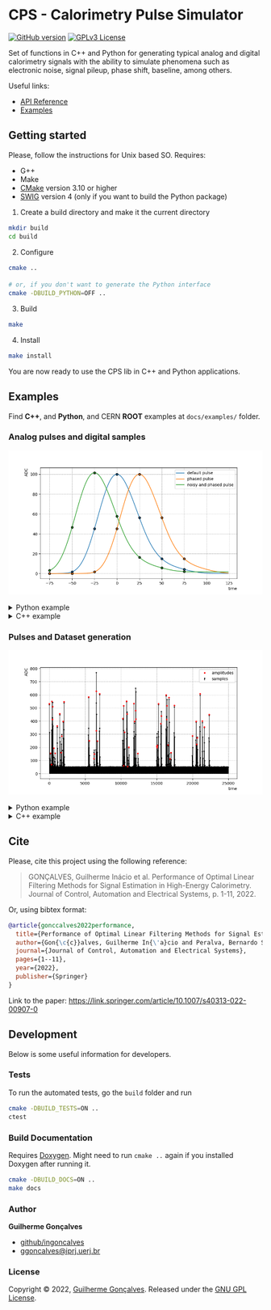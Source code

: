 # CPS - Calorimetry Pulse Simulator

[![GitHub version](https://badge.fury.io/gh/ingoncalves%2Fcalorimetry-pulse-simulator.svg)](https://badge.fury.io/gh/ingoncalves%2Fcalorimetry-pulse-simulator)
[![GPLv3 License](https://img.shields.io/badge/License-GPL%20v3-yellow.svg)](https://opensource.org/licenses/)

Set of functions in C++ and Python for generating typical analog and digital
calorimetry signals with the ability to simulate phenomena such as electronic
noise, signal pileup, phase shift, baseline, among others.

Useful links:
 - [API Reference](https://ingoncalves.github.io/calorimetry-pulse-simulator/)
 - [Examples](./docs/examples)

## Getting started

Please, follow the instructions for Unix based SO. Requires:

- G++
- Make
- [CMake](https://cmake.org) version 3.10 or higher
- [SWIG](http://www.swig.org) version 4 (only if you want to build the Python package)

1. Create a build directory and make it the current directory

```sh
mkdir build
cd build
```

2. Configure

```sh
cmake ..

# or, if you don't want to generate the Python interface
cmake -DBUILD_PYTHON=OFF ..
```

3. Build

```sh
make
```

4. Install

```sh
make install
```

You are now ready to use the CPS lib in C++ and Python applications.


## Examples

Find **C++**, and **Python**, and CERN **ROOT** examples at `docs/examples/` folder.


### Analog pulses and digital samples

![Analog Pulses Example](docs/images/analog-pulse-example.png "Analog Pulses")

<details>
<summary>Python example</summary>

```python
from pycps import AnalogPulse, TextFilePulseShape, Digitizer

pulse_shape = TextFilePulseShape("unipolar-pulse-shape.dat")
digitizer = Digitizer(7, 25, -75)

# centralized pulse (blue)
amplitude = 100.0
pedestal = 0.0
default_pulse = AnalogPulse(pulse_shape, amplitude)
default_samples = digitizer.digitize(default_pulse)

# phased pulse (orange)
phase = -25
phased_pulse = AnalogPulse(pulse_shape, amplitude, pedestal, phase)
phased_samples = digitizer.digitize(phased_pulse)

# noisy and phased pulse (green)
phase = 25
noise_mean = 0
noise_sigma = 1.5
noisy_and_phased_pulse = AnalogPulse(
    pulse_shape,
    amplitude,
    pedestal,
    phase,
    noise_mean,
    noise_sigma
)
noisy_and_phased_samples = digitizer.digitize(noisy_and_phased_pulse)
```
</details>

<details>
<summary>C++ example</summary>

```cpp
#include <cps/TextFilePulseShape.h>
#include <cps/AnalogPulse.h>
#include <cps/Digitizer.h>

using namespace cps;

TextFilePulseShape* pulseShape = new TextFilePulseShape("unipolar-pulse-shape.dat");
Digitizer* digitizer = new Digitizer(7, 25, -75);

// centralized pulse (blue)
double amplitude = 100.0;
double pedestal = 0.0;
AnalogPulse* defaultPulse = new AnalogPulse(pulseShape, amplitude);
std::vector<double> defaultSamples = digitizer->Digitize(defaultPulse);

// phased pulse (orange)
double phase = -25;
AnalogPulse* phasedPulse = new AnalogPulse(pulseShape, amplitude, pedestal, phase);
std::vector<double> phasedSamples = digitizer->Digitize(phasedPulse);

// noisy and phased pulse (green)
phase = 25;
double noiseMean = 0;
double noiseSigma = 1.5;
AnalogPulse* noisyAndPhasedPulse = new AnalogPulse(
    pulseShape,
    amplitude,
    pedestal,
    phase,
    noiseMean,
    noiseSigma
  );
std::vector<double> noisyAndPhasedSamples = digitizer->Digitize(noisyAndPhasedPulse);
```
</details>

### Pulses and Dataset generation

![Continuous Dataset Example](docs/images/continuous-dataset-example.png "Continuous Dataset")

<details>
<summary>Python example</summary>

```python
import numpy as np
from pycps import TextFilePulseShape, PulseGenerator, DatasetGenerator, Random

# set the random engine seed
Random.seed(0);

# read pulse shape
pulse_shape = TextFilePulseShape("unipolar-pulse-shape.dat")

# setup the pulse generator
pulse_generator = PulseGenerator(pulse_shape)
pulse_generator.set_amplitude_distribution(PulseGenerator.UNIFORM_REAL_DISTRIBUTION, [0, 1024])
pulse_generator.set_phase_distribution(PulseGenerator.UNIFORM_INT_DISTRIBUTION, [-5, 5])
pulse_generator.set_deformation_level(0.01)
pulse_generator.set_noise_params(0, 0)
pulse_generator.set_pedestal(40)

# setup the datataset generator
dataset_generator = DatasetGenerator()
dataset_generator.set_pulse_generator(pulse_generator)
dataset_generator.set_occupancy(0.1)
dataset_generator.set_sampling_rate(25.0)
dataset_generator.set_noise_params(0, 1.5)
dataset_generator.set_events_scheme([\
    DatasetGenerator.allowed_events_block(100),\
    DatasetGenerator.not_allowed_events_block(100)\
])

# generate a continuous dataset
n_events = 10000
dataset = dataset_generator.generate_continuous_dataset(n_events)

# or generate a sliced dataset
n_slices = 10000
slice_size = 7
dataset = dataset_generator.generate_sliced_dataset(n_slices, slice_size)

# access the generated time, samples, and amplitudes series
time = np.array(dataset.time)
samples = np.array(dataset.samples)
amplitudes = np.array(dataset.amplitudes)
```
</details>

<details>
<summary>C++ example</summary>

You must compile with C++17 standard (ex: `g++ -std=c++17 main.cpp -o main -w -lcps`).

```cpp
#include <cps/TextFilePulseShape.h>
#include <cps/PulseGenerator.h>
#include <cps/DatasetGenerator.h>
#include <cps/Random.h>

using namespace cps;

int main() {
// set the random engine seed
Random::Seed(0);

// read pulse shape
TextFilePulseShape* pulseShape = new TextFilePulseShape("unipolar-pulse-shape.dat");

// setup the pulse generator
PulseGenerator* pulseGenerator = new PulseGenerator(pulseShape);
pulseGenerator->SetAmplitudeDistribution(PulseGenerator::UNIFORM_REAL_DISTRIBUTION, {0, 1024});
pulseGenerator->SetPhaseDistribution(PulseGenerator::UNIFORM_INT_DISTRIBUTION, {-5, 5});
pulseGenerator->SetDeformationLevel(0.01);
pulseGenerator->SetNoiseParams(0, 0);
pulseGenerator->SetPedestal(40);

// setup the datataset generator
DatasetGenerator* datasetGenerator = new DatasetGenerator();
datasetGenerator->SetPulseGenerator(pulseGenerator);
datasetGenerator->SetOccupancy(0.1);
datasetGenerator->SetSamplingRate(25.0);
datasetGenerator->SetNoiseParams(0, 1.5);
datasetGenerator->SetEventsScheme({
    DatasetGenerator::AllowedEventsBlock(100),
    DatasetGenerator::NotAllowedEventsBlock(100)
});

// generate a continuous dataset
unsigned int nEvents = 10000;
auto dataset = datasetGenerator->GenerateContinuousDataset(nEvents);
// access the generated time, samples and amplitudes series
std::vector<double> time = dataset->time;
std::vector<double> samples = dataset->samples;
std::vector<double> amplitudes = dataset->amplitudes;

// or generate a sliced dataset
unsigned int nSlices = 10000;
unsigned int sliceSize = 7;
auto dataset = datasetGenerator->GenerateSlicedDataset(nSlices, sliceSize);
// access the generated time, samples, and amplitudes series
std::vector<std::vector<double>> time = dataset->time;
std::vector<std::vector<double>> samples = dataset->samples;
std::vector<std::vector<double>> amplitudes = dataset->amplitudes;

return 0;
}
```
</details>


## Cite

Please, cite this project using the following reference:

> GONÇALVES, Guilherme Inácio et al. Performance of Optimal Linear Filtering Methods for Signal Estimation in High-Energy Calorimetry. Journal of Control, Automation and Electrical Systems, p. 1-11, 2022.

Or, using bibtex format:

```bib
@article{gonccalves2022performance,
  title={Performance of Optimal Linear Filtering Methods for Signal Estimation in High-Energy Calorimetry},
  author={Gon{\c{c}}alves, Guilherme In{\'a}cio and Peralva, Bernardo Sotto-Maior and de Seixas, Jos{\'e} Manoel and de Andrade Filho, Luciano Manh{\~a}es and Cerqueira, Augusto Santiago},
  journal={Journal of Control, Automation and Electrical Systems},
  pages={1--11},
  year={2022},
  publisher={Springer}
}
```

Link to the paper: https://link.springer.com/article/10.1007/s40313-022-00907-0


## Development

Below is some useful information for developers.

### Tests

To run the automated tests, go the `build` folder and run

```sh
cmake -DBUILD_TESTS=ON ..
ctest
```


### Build Documentation

Requires [Doxygen](https://www.doxygen.nl/).
Might need to run `cmake ..` again if you installed Doxygen after running it.

```sh
cmake -DBUILD_DOCS=ON ..
make docs
```

### Author

**Guilherme Gonçalves**

* [github/ingoncalves](https://github.com/ingoncalves)
* [ggoncalves@iprj.uerj.br](mailto:ggoncalves@iprj.uerj.br)

### License

Copyright © 2022, [Guilherme Gonçalves](https://github.com/ingoncalves).
Released under the [GNU GPL License](LICENSE).
